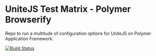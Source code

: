 # UniteJS Test Matrix - Polymer Browserify

Repo to run a multitude of configuration options for UniteJS on Polymer Application Framework.

[![Build Status][travis-image]][travis-url]

[travis-url]: https://travis-ci.org/unitejs-test-matrix/po-browserify-matrix/
[travis-image]: http://img.shields.io/travis/unitejs-test-matrix/po-browserify-matrix/master.svg?style=flat
